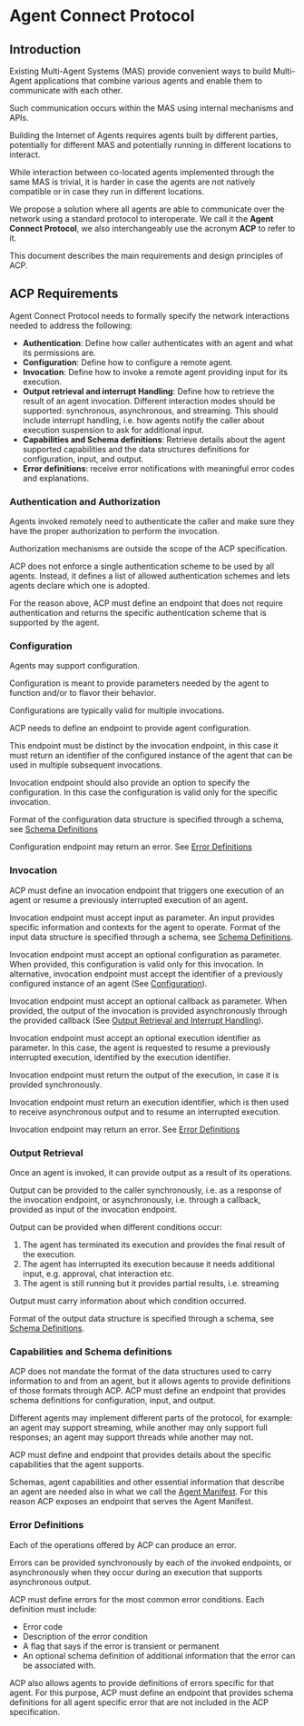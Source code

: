 # Agent Connect Protocol 

## Introduction

Existing Multi-Agent Systems (MAS) provide convenient ways to build Multi-Agent applications that combine various agents and enable them to communicate with each other.

Such communication occurs within the MAS using internal mechanisms and APIs.

Building the Internet of Agents requires agents built by different parties, potentially for different MAS and potentially running in different locations to interact. 

While interaction between co-located agents implemented through the same MAS is trivial, it is harder in case the agents are not natively compatible or in case they run in different locations.

We propose a solution where all agents are able to communicate over the network using a standard protocol to interoperate. We call it the **Agent Connect Protocol**, we also interchangeably use the acronym **ACP** to refer to it.

This document describes the main requirements and design principles of ACP.

## ACP Requirements

Agent Connect Protocol needs to formally specify the network interactions needed to address the following:

* **Authentication**: Define how caller authenticates with an agent and what its permissions are.
* **Configuration**: Define how to configure a remote agent.
* **Invocation**: Define how to invoke a remote agent providing input for its execution.
* **Output retrieval and interrupt Handling**: Define how to retrieve the result of an agent invocation. Different interaction modes should be supported: synchronous, asynchronous, and streaming. This should include interrupt handling, i.e. how agents notify the caller about execution suspension to ask for additional input.
* **Capabilities and Schema definitions**: Retrieve details about the agent supported capabilities and the data structures definitions for configuration, input, and output.
* **Error definitions**: receive error notifications with meaningful error codes and explanations.


### Authentication and Authorization
Agents invoked remotely need to authenticate the caller and make sure they have the proper authorization to perform the invocation.

Authorization mechanisms are outside the scope of the ACP specification.

ACP does not enforce a single authentication scheme to be used by all agents. Instead, it defines a list of allowed authentication schemes and lets agents declare which one is adopted.

For the reason above, ACP must define an endpoint that does not require authentication and returns the specific authentication scheme that is supported by the agent.

<a id="configuration"></a>
### Configuration
Agents may support configuration. 

Configuration is meant to provide parameters needed by the agent to function and/or to flavor their behavior. 

Configurations are typically valid for multiple invocations. 

ACP needs to define an endpoint to provide agent configuration. 

This endpoint must be distinct by the invocation endpoint, in this case it must return an identifier of the configured instance of the agent that can be used in multiple subsequent invocations.

Invocation endpoint should also provide an option to specify the configuration. In this case the configuration is valid only for the specific invocation.

Format of the configuration data structure is specified through a schema, see [Schema Definitions](#schemas)

Configuration endpoint may return an error. See [Error Definitions](#errors)

<a id="invocation"></a>
### Invocation
ACP must define an invocation endpoint that triggers one execution of an agent or resume a previously interrupted execution of an agent.

Invocation endpoint must accept input as parameter. An input provides specific information and contexts for the agent to operate. Format of the input data structure is specified through a schema, see [Schema Definitions](#schemas).

Invocation endpoint must accept an optional configuration as parameter. When provided, this configuration is valid only for this invocation. In alternative, invocation endpoint must accept the identifier of a previously configured instance of an agent (See [Configuration](#configuration)).

Invocation endpoint must accept an optional callback as parameter. When provided, the output of the invocation is provided asynchronously through the provided callback (See [Output Retrieval and Interrupt Handling](#output)).

Invocation endpoint must accept an optional execution identifier as parameter. In this case, the agent is requested to resume a previously interrupted execution, identified by the execution identifier.

Invocation endpoint must return the output of the execution, in case it is provided synchronously.

Invocation endpoint must return an execution identifier, which is then used to receive asynchronous output and to resume an interrupted execution.

Invocation endpoint may return an error. See [Error Definitions](#errors)

<a id="output"></a>
### Output Retrieval
Once an agent is invoked, it can provide output as a result of its operations.

Output can be provided to the caller synchronously, i.e. as a response of the invocation endpoint, or asynchronously, i.e. through a callback, provided as input of the invocation endpoint.

Output can be provided when different conditions occur:
1. The agent has terminated its execution and provides the final result of the execution.
2. The agent has interrupted its execution because it needs additional input, e.g. approval, chat interaction etc.
3. The agent is still running but it provides partial results, i.e. streaming

Output must carry information about which condition occurred.

Format of the output data structure is specified through a schema, see [Schema Definitions](#schemas).

<a id="schemas"></a>
### Capabilities and Schema definitions

ACP does not mandate the format of the data structures used to carry information to and from an agent, but it allows agents to provide definitions of those formats through ACP.
ACP must define an endpoint that provides schema definitions for configuration, input, and output.

Different agents may implement different parts of the protocol, for example: an agent may support streaming, while another may only support full responses; an agent may support threads while another may not.

ACP must define and endpoint that provides details about the specific capabilities that the agent supports.

Schemas, agent capabilities and other essential information that describe an agent are needed also in what we call the [Agent Manifest](manifest.md). For this reason ACP exposes an endpoint that serves the Agent Manifest. 

<a id="errors"></a>
### Error Definitions
Each of the operations offered by ACP can produce an error. 

Errors can be provided synchronously by each of the invoked endpoints, or asynchronously when they occur during an execution that supports asynchronous output.

ACP must define errors for the most common error conditions. Each definition must include:
* Error code
* Description of the error condition
* A flag that says if the error is transient or permanent
* An optional schema definition of additional information that the error can be associated with.

ACP also allows agents to provide definitions of errors specific for that agent. For this purpose, ACP must define an endpoint that provides schema definitions for all agent specific error that are not included in the ACP specification.


